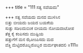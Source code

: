 +++
title = "111 ಸತ್ವ ಸವೆಯದು"

+++
ಸತ್ವ ಸವೆಯದು ಮನದ ಮುಳಿಸಿನ  
ಬಿತ್ತು ಬೀಯದು ಜಯದ ಬಯಕೆಯ  
ಸುತ್ತು ಸಡಿಲದುಬಿಂಕ ಬೀಯದು ನೋಯದಾಟೋಪ  
ತೆತ್ತ ಕೈ ಕಂಪಿಸದು ಮುಷ್ಟಿಯ  
ಹತ್ತುಗೆಗೆ ಮನ ಝೋಂಪಿಸದು ಮದ  
ವೆತ್ತಿ ಮೆಟ್ಟಿದರೊಬ್ಬರೊಬ್ಬರ ಮರ್ಮಘಾತದಲಿ    ॥111॥